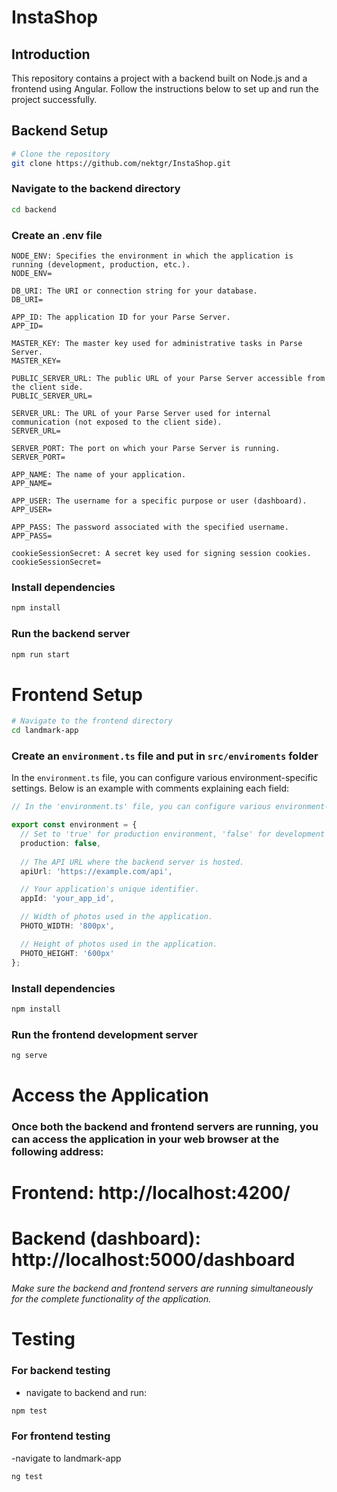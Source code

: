 # InstaShop

## Introduction
This repository contains a project with a backend built on Node.js and a frontend using Angular. Follow the instructions below to set up and run the project successfully.

## Backend Setup

```bash
# Clone the repository
git clone https://github.com/nektgr/InstaShop.git
```
### Navigate to the backend directory
```bash
cd backend
```
### Create an .env file
```text
NODE_ENV: Specifies the environment in which the application is running (development, production, etc.).
NODE_ENV=

DB_URI: The URI or connection string for your database.
DB_URI=

APP_ID: The application ID for your Parse Server.
APP_ID=

MASTER_KEY: The master key used for administrative tasks in Parse Server.
MASTER_KEY=

PUBLIC_SERVER_URL: The public URL of your Parse Server accessible from the client side.
PUBLIC_SERVER_URL=

SERVER_URL: The URL of your Parse Server used for internal communication (not exposed to the client side).
SERVER_URL=

SERVER_PORT: The port on which your Parse Server is running.
SERVER_PORT=

APP_NAME: The name of your application.
APP_NAME=

APP_USER: The username for a specific purpose or user (dashboard).
APP_USER=

APP_PASS: The password associated with the specified username.
APP_PASS=

cookieSessionSecret: A secret key used for signing session cookies.
cookieSessionSecret=
```
### Install dependencies
```bash
npm install
```
### Run the backend server
```bash
npm run start
```

# Frontend Setup
```bash
# Navigate to the frontend directory
cd landmark-app
```

### Create an `environment.ts` file and put in `src/enviroments` folder

In the `environment.ts` file, you can configure various environment-specific settings. Below is an example with comments explaining each field:

```typescript
// In the 'environment.ts' file, you can configure various environment-specific settings.

export const environment = {
  // Set to 'true' for production environment, 'false' for development environment.
  production: false,
  
  // The API URL where the backend server is hosted.
  apiUrl: 'https://example.com/api',

  // Your application's unique identifier.
  appId: 'your_app_id',

  // Width of photos used in the application.
  PHOTO_WIDTH: '800px',

  // Height of photos used in the application.
  PHOTO_HEIGHT: '600px'
};
```

### Install dependencies
```bash
npm install
```
### Run the frontend development server
```bash
ng serve
```
# Access the Application
### Once both the backend and frontend servers are running, you can access the application in your web browser at the following address:

# Frontend: http://localhost:4200/
# Backend (dashboard): http://localhost:5000/dashboard 
###### Make sure the backend and frontend servers are running simultaneously for the complete functionality of the application.

# Testing 
### For backend testing
- navigate to backend and run:
```bash
npm test
```

### For frontend testing 
-navigate to landmark-app
```bash
ng test
```
